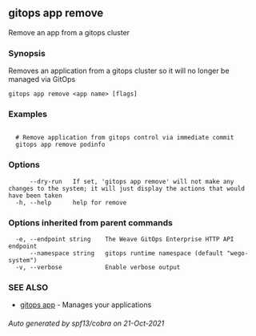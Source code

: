 ## gitops app remove

Remove an app from a gitops cluster

### Synopsis

Removes an application from a gitops cluster so it will no longer be managed via GitOps

```
gitops app remove <app name> [flags]
```

### Examples

```

  # Remove application from gitops control via immediate commit
  gitops app remove podinfo

```

### Options

```
      --dry-run   If set, 'gitops app remove' will not make any changes to the system; it will just display the actions that would have been taken
  -h, --help      help for remove
```

### Options inherited from parent commands

```
  -e, --endpoint string    The Weave GitOps Enterprise HTTP API endpoint
      --namespace string   gitops runtime namespace (default "wego-system")
  -v, --verbose            Enable verbose output
```

### SEE ALSO

* [gitops app](gitops_app.md)	 - Manages your applications

###### Auto generated by spf13/cobra on 21-Oct-2021
